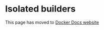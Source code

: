 # Isolated builders

This page has moved to [Docker Docs website](https://docs.docker.com/build/ci/github-actions/configure-builder/#isolated-builders)
